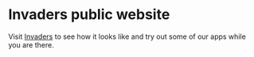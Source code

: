 Invaders public website
=====================

Visit [Invaders](http://invaders.io) to see how it looks like and try out some of our apps while you are there.